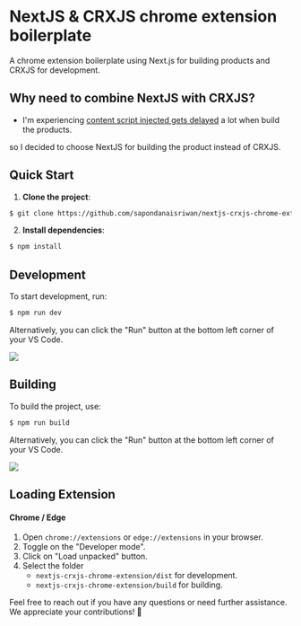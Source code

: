 
# NextJS & CRXJS chrome extension boilerplate

A chrome extension boilerplate using Next.js for building products and CRXJS for development.

## Why need to combine NextJS with CRXJS?

- I'm experiencing [content script injected gets delayed](https://github.com/crxjs/chrome-extension-tools/issues/391) a lot when build the products.

so I decided to choose NextJS for building the product instead of CRXJS.

## Quick Start

1. **Clone the project**:

```bash
$ git clone https://github.com/sapondanaisriwan/nextjs-crxjs-chrome-extension.git
```

2. **Install dependencies**:

```bash
$ npm install
```

## Development

To start development, run:

```bash
$ npm run dev
```

Alternatively, you can click the "Run" button at the bottom left corner of your VS Code.

![](https://i.imgur.com/2wAhMfn.png)

## Building

To build the project, use:

```bash
$ npm run build
```

Alternatively, you can click the "Run" button at the bottom left corner of your VS Code.

![](https://i.imgur.com/2wAhMfn.png)

## Loading Extension

#### Chrome / Edge

1. Open `chrome://extensions` or `edge://extensions` in your browser.
2. Toggle on the "Developer mode".
3. Click on "Load unpacked" button.
4. Select the folder
   - `nextjs-crxjs-chrome-extension/dist` for development.
   - `nextjs-crxjs-chrome-extension/build` for building.

Feel free to reach out if you have any questions or need further assistance. We appreciate your contributions! 🚀
